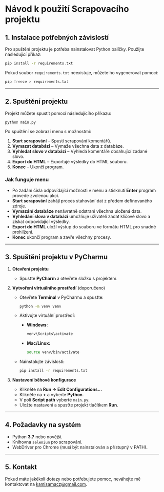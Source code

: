 # Návod k použití Scrapovacího projektu

## 1. Instalace potřebných závislostí

Pro spuštění projektu je potřeba nainstalovat Python balíčky. Použijte následující příkaz:

```bash
pip install -r requirements.txt
```

Pokud soubor `requirements.txt` neexistuje, můžete ho vygenerovat pomocí:

```bash
pip freeze > requirements.txt
```

---

## 2. Spuštění projektu

Projekt můžete spustit pomocí následujícího příkazu:

```bash
python main.py
```

Po spuštění se zobrazí menu s možnostmi:

1. **Start scrapování** – Spustí scrapování komentářů.
2. **Vymazat databázi** – Vymaže všechna data z databáze.
3. **Vyhledat slovo v databázi** – Vyhledá komentáře obsahující zadané slovo.
4. **Export do HTML** – Exportuje výsledky do HTML souboru.
5. **Konec** – Ukončí program.

### Jak funguje menu

- Po zadání čísla odpovídající možnosti v menu a stisknutí **Enter** program provede zvolenou akci.
- **Start scrapování** zahájí proces stahování dat z předem definovaného zdroje.
- **Vymazání databáze** nenávratně odstraní všechna uložená data.
- **Vyhledání slova v databázi** umožňuje uživateli zadat klíčové slovo a získat odpovídající výsledky.
- **Export do HTML** uloží výstup do souboru ve formátu HTML pro snadné prohlížení.
- **Konec** ukončí program a zavře všechny procesy.

---

## 3. Spuštění projektu v PyCharmu

1. **Otevření projektu**
   - Spusťte **PyCharm** a otevřete složku s projektem.

2. **Vytvoření virtuálního prostředí** (doporučeno)
   - Otevřete **Terminal** v PyCharmu a spusťte:
     
     ```bash
     python -m venv venv
     ```
   - Aktivujte virtuální prostředí:
     - **Windows:**
       ```bash
       venv\Scripts\activate
       ```
     - **Mac/Linux:**
       ```bash
       source venv/bin/activate
       ```
   - Nainstalujte závislosti:
     ```bash
     pip install -r requirements.txt
     ```

3. **Nastavení běhové konfigurace**
   - Klikněte na **Run → Edit Configurations...**
   - Klikněte na **+** a vyberte **Python**.
   - V poli **Script path** vyberte `main.py`.
   - Uložte nastavení a spusťte projekt tlačítkem **Run**.

---

## 4. Požadavky na systém

- Python **3.7** nebo novější.
- Knihovna `selenium` pro scrapování.
- WebDriver pro Chrome (musí být nainstalován a přístupný v PATH).

---

## 5. Kontakt

Pokud máte jakékoli dotazy nebo potřebujete pomoc, neváhejte mě kontaktovat na [kamisamacz@gmail.com](kamisamacz@gmail.com).

